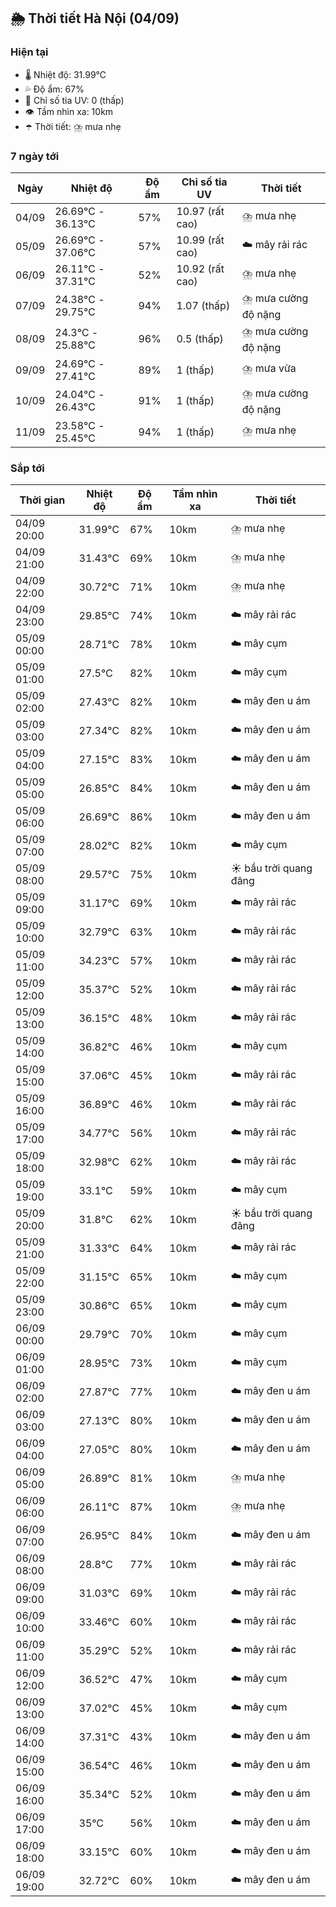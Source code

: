 ## 🌦️ Thời tiết Hà Nội (04/09)

### Hiện tại

- 🌡️ Nhiệt độ: 31.99℃
- 💦 Độ ẩm: 67%
- 🌟 Chỉ số tia UV: 0 (thấp)
- 👁️ Tầm nhìn xa: 10km
- ☂️ Thời tiết: ⛈️ mưa nhẹ

### 7 ngày tới

| Ngày | Nhiệt độ | Độ ẩm | Chỉ số tia UV | Thời tiết |
| --- | --- | --- | --- | --- |
| 04/09 | 26.69℃ - 36.13℃ | 57% | 10.97 (rất cao) | ⛈️ mưa nhẹ |
| 05/09 | 26.69℃ - 37.06℃ | 57% | 10.99 (rất cao) | ☁️ mây rải rác |
| 06/09 | 26.11℃ - 37.31℃ | 52% | 10.92 (rất cao) | ⛈️ mưa nhẹ |
| 07/09 | 24.38℃ - 29.75℃ | 94% | 1.07 (thấp) | ⛈️ mưa cường độ nặng |
| 08/09 | 24.3℃ - 25.88℃ | 96% | 0.5 (thấp) | ⛈️ mưa cường độ nặng |
| 09/09 | 24.69℃ - 27.41℃ | 89% | 1 (thấp) | ⛈️ mưa vừa |
| 10/09 | 24.04℃ - 26.43℃ | 91% | 1 (thấp) | ⛈️ mưa cường độ nặng |
| 11/09 | 23.58℃ - 25.45℃ | 94% | 1 (thấp) | ⛈️ mưa nhẹ |

### Sắp tới

| Thời gian | Nhiệt độ | Độ ẩm | Tầm nhìn xa | Thời tiết |
| --- | --- | --- | --- | --- |
| 04/09 20:00 | 31.99℃ | 67% | 10km | ⛈️ mưa nhẹ |
| 04/09 21:00 | 31.43℃ | 69% | 10km | ⛈️ mưa nhẹ |
| 04/09 22:00 | 30.72℃ | 71% | 10km | ⛈️ mưa nhẹ |
| 04/09 23:00 | 29.85℃ | 74% | 10km | ☁️ mây rải rác |
| 05/09 00:00 | 28.71℃ | 78% | 10km | ☁️ mây cụm |
| 05/09 01:00 | 27.5℃ | 82% | 10km | ☁️ mây cụm |
| 05/09 02:00 | 27.43℃ | 82% | 10km | ☁️ mây đen u ám |
| 05/09 03:00 | 27.34℃ | 82% | 10km | ☁️ mây đen u ám |
| 05/09 04:00 | 27.15℃ | 83% | 10km | ☁️ mây đen u ám |
| 05/09 05:00 | 26.85℃ | 84% | 10km | ☁️ mây đen u ám |
| 05/09 06:00 | 26.69℃ | 86% | 10km | ☁️ mây đen u ám |
| 05/09 07:00 | 28.02℃ | 82% | 10km | ☁️ mây cụm |
| 05/09 08:00 | 29.57℃ | 75% | 10km | ☀️ bầu trời quang đãng |
| 05/09 09:00 | 31.17℃ | 69% | 10km | ☁️ mây rải rác |
| 05/09 10:00 | 32.79℃ | 63% | 10km | ☁️ mây rải rác |
| 05/09 11:00 | 34.23℃ | 57% | 10km | ☁️ mây rải rác |
| 05/09 12:00 | 35.37℃ | 52% | 10km | ☁️ mây rải rác |
| 05/09 13:00 | 36.15℃ | 48% | 10km | ☁️ mây rải rác |
| 05/09 14:00 | 36.82℃ | 46% | 10km | ☁️ mây cụm |
| 05/09 15:00 | 37.06℃ | 45% | 10km | ☁️ mây rải rác |
| 05/09 16:00 | 36.89℃ | 46% | 10km | ☁️ mây rải rác |
| 05/09 17:00 | 34.77℃ | 56% | 10km | ☁️ mây rải rác |
| 05/09 18:00 | 32.98℃ | 62% | 10km | ☁️ mây rải rác |
| 05/09 19:00 | 33.1℃ | 59% | 10km | ☁️ mây cụm |
| 05/09 20:00 | 31.8℃ | 62% | 10km | ☀️ bầu trời quang đãng |
| 05/09 21:00 | 31.33℃ | 64% | 10km | ☁️ mây rải rác |
| 05/09 22:00 | 31.15℃ | 65% | 10km | ☁️ mây cụm |
| 05/09 23:00 | 30.86℃ | 65% | 10km | ☁️ mây cụm |
| 06/09 00:00 | 29.79℃ | 70% | 10km | ☁️ mây cụm |
| 06/09 01:00 | 28.95℃ | 73% | 10km | ☁️ mây cụm |
| 06/09 02:00 | 27.87℃ | 77% | 10km | ☁️ mây đen u ám |
| 06/09 03:00 | 27.13℃ | 80% | 10km | ☁️ mây đen u ám |
| 06/09 04:00 | 27.05℃ | 80% | 10km | ☁️ mây đen u ám |
| 06/09 05:00 | 26.89℃ | 81% | 10km | ⛈️ mưa nhẹ |
| 06/09 06:00 | 26.11℃ | 87% | 10km | ⛈️ mưa nhẹ |
| 06/09 07:00 | 26.95℃ | 84% | 10km | ☁️ mây đen u ám |
| 06/09 08:00 | 28.8℃ | 77% | 10km | ☁️ mây rải rác |
| 06/09 09:00 | 31.03℃ | 69% | 10km | ☁️ mây rải rác |
| 06/09 10:00 | 33.46℃ | 60% | 10km | ☁️ mây rải rác |
| 06/09 11:00 | 35.29℃ | 52% | 10km | ☁️ mây rải rác |
| 06/09 12:00 | 36.52℃ | 47% | 10km | ☁️ mây cụm |
| 06/09 13:00 | 37.02℃ | 45% | 10km | ☁️ mây cụm |
| 06/09 14:00 | 37.31℃ | 43% | 10km | ☁️ mây đen u ám |
| 06/09 15:00 | 36.54℃ | 46% | 10km | ☁️ mây đen u ám |
| 06/09 16:00 | 35.34℃ | 52% | 10km | ☁️ mây đen u ám |
| 06/09 17:00 | 35℃ | 56% | 10km | ☁️ mây đen u ám |
| 06/09 18:00 | 33.15℃ | 60% | 10km | ☁️ mây đen u ám |
| 06/09 19:00 | 32.72℃ | 60% | 10km | ☁️ mây đen u ám |
